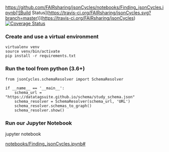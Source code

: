 https://github.com/FAIRsharing/jsonCycles/notebooks/Finding_jsonCycles.ipynb[![Build Status](https://travis-ci.org/FAIRsharing/jsonCycles.svg?branch=master)](https://travis-ci.org/FAIRsharing/jsonCycles) [![Coverage Status](https://coveralls.io/repos/github/FAIRsharing/jsonCycles/badge.svg?branch=master)](https://coveralls.io/github/FAIRsharing/jsonCycles?branch=master)

### Create and use a virtual environment
```
virtualenv venv
source venv/bin/activate
pip install -r requirements.txt
```

### Run the tool from python (3.6+)
```
from jsonCycles.schemaResolver import SchemaResolver

if __name__ == '__main__':
    schema_url = "https://datatagsuite.github.io/schema/study_schema.json"
    schema_resolver = SchemaResolver(schema_url, 'URL')
    schema_resolver.schemas_to_graph()
    schema_resolver.show()
```

### Run our Jupyter Notebook

jupyter notebook

[notebooks/Finding_jsonCycles.ipynb#](https://github.com/FAIRsharing/jsonCycles/blob/master/notebooks/Finding_jsonCycles.ipynb)
